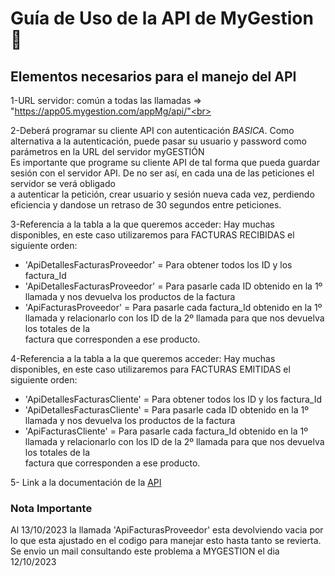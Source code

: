 # Guía de Uso de la API de MyGestion  :eyes:

## Elementos necesarios para el manejo del API
1-URL servidor: común a todas las llamadas =>  "https://app05.mygestion.com/appMg/api/"<br>

2-Deberá programar su cliente API con autenticación *BASICA*. Como alternativa a la autenticación,  puede pasar su usuario y password como parámetros en la URL del servidor myGESTIÓN<br>
Es importante que programe su cliente API de tal forma que pueda guardar sesión con el servidor API. De no ser así, en cada una de las peticiones el servidor se verá obligado  <br>
a autenticar la petición, crear usuario y sesión nueva cada vez, perdiendo eficiencia y dandose un retraso de 30 segundos entre peticiones.<br>
 
3-Referencia a la tabla a la que queremos acceder: Hay muchas disponibles, en este caso utilizaremos para FACTURAS RECIBIDAS el siguiente orden:<br>
 * 'ApiDetallesFacturasProveedor' = Para obtener todos los ID y los factura_Id<br>
 * 'ApiDetallesFacturasProveedor' = Para pasarle cada ID obtenido en la 1º llamada  y nos devuelva los productos de la factura<br>
 * 'ApiFacturasProveedor' = Para pasarle cada factura_Id obtenido en la 1º llamada  y relacionarlo con los ID de la 2º llamada para que nos devuelva los totales de la <br>
 factura que corresponden a ese producto.<br>

 4-Referencia a la tabla a la que queremos acceder: Hay muchas disponibles, en este caso utilizaremos para FACTURAS EMITIDAS el siguiente orden:<br>
 * 'ApiDetallesFacturasCliente' = Para obtener todos los ID y los factura_Id<br>
 * 'ApiDetallesFacturasCliente' = Para pasarle cada ID obtenido en la 1º llamada  y nos devuelva los productos de la factura<br>
 * 'ApiFacturasCliente' = Para pasarle cada factura_Id obtenido en la 1º llamada  y relacionarlo con los ID de la 2º llamada para que nos devuelva los totales de la <br>
 factura que corresponden a ese producto.<br>

5- Link a la documentación de la [API](https://www.facturandoenlanube.com/documentacion-api)<br>

### Nota Importante
Al 13/10/2023 la llamada 'ApiFacturasProveedor' esta devolviendo vacia por lo que esta ajustado en el codigo para manejar esto hasta tanto se revierta.<br>
Se envio un mail consultando este problema a MYGESTION el dia 12/10/2023







